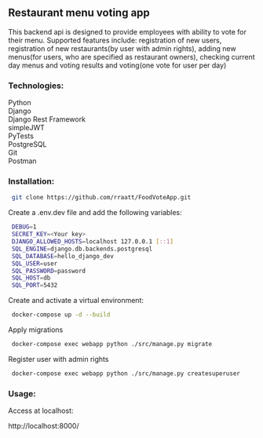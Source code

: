 ## Restaurant menu voting app

This backend api is designed to provide employees with ability to vote for their menu. Supported features include:
registration of new users, registration of new restaurants(by user with admin rights), adding new menus(for users, who are specified
as restaurant owners), checking current day menus and voting results and voting(one vote for user per day)

### Technologies:

<div style="display:flex; align-items: center; gap:10px">
     Python
</div>
<div style="display:flex; align-items: center; gap:10px">
     Django
</div>
<div style="display:flex; align-items: center; gap:10px">
     Django Rest Framework
</div>
<div style="display:flex; align-items: center; gap:10px">
     simpleJWT
</div>
<div style="display:flex; align-items: center; gap:10px">
     PyTests
</div>
<div style="display:flex; align-items: center; gap:10px">
     PostgreSQL
</div>
<div style="display:flex; align-items: center; gap:10px">
     Git
</div>
<div style="display:flex; align-items: center; gap:10px">
    Postman
</div>

### Installation:

 ```bash
  git clone https://github.com/rraatt/FoodVoteApp.git
```

Create a .env.dev file and add the following variables:

 ```bash
  DEBUG=1
  SECRET_KEY=<Your key>
  DJANGO_ALLOWED_HOSTS=localhost 127.0.0.1 [::1]
  SQL_ENGINE=django.db.backends.postgresql
  SQL_DATABASE=hello_django_dev
  SQL_USER=user
  SQL_PASSWORD=password
  SQL_HOST=db
  SQL_PORT=5432
```

Create and activate a virtual environment:

 ```bash
  docker-compose up -d --build
```

Apply migrations

 ```bash
  docker-compose exec webapp python ./src/manage.py migrate         
```

Register user with admin rights

 ```bash
  docker-compose exec webapp python ./src/manage.py createsuperuser     
  ```   
### Usage:

Access at localhost:

 http://localhost:8000/
